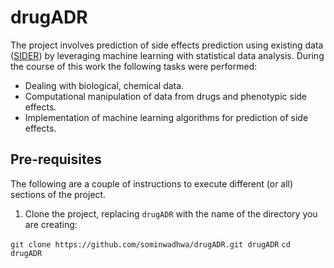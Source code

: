 # drugADR
The project involves prediction of side effects prediction using existing data ([SIDER](http://http://sideeffects.embl.de/)) by leveraging machine learning with statistical data analysis. During the course of this work the following tasks were performed:
- Dealing with biological, chemical data.
- Computational manipulation of data from drugs and phenotypic side effects.
- Implementation of machine learning algorithms for prediction of side effects.

## Pre-requisites
The following are a couple of instructions to execute different (or all) sections of the project.
1. Clone the project, replacing `drugADR` with the name of the directory you are creating:

`git clone https://github.com/sominwadhwa/drugADR.git drugADR`
`cd drugADR`
